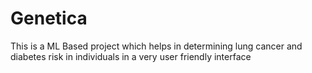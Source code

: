 # Genetica
This is a ML Based project which helps in determining lung cancer and diabetes risk in individuals in a very user friendly interface

 
 
